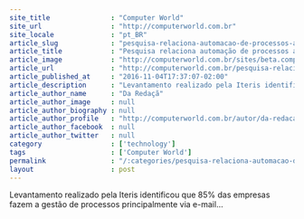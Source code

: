 ```yaml
---
site_title               : "Computer World"
site_url                 : "http://computerworld.com.br"
site_locale              : "pt_BR"
article_slug             : "pesquisa-relaciona-automacao-de-processos-a-ganhos-de-produtividade"
article_title            : "Pesquisa relaciona automação de processos a ganhos de produtividade"
article_image            : "http://computerworld.com.br/sites/beta.computerworld.com.br/files/news_articles/bpm_processo.jpg"
article_url              : "http://computerworld.com.br/pesquisa-relaciona-automacao-de-processos-ganhos-de-produtividade"
article_published_at     : "2016-11-04T17:37:07-02:00"
article_description      : "Levantamento realizado pela Iteris identificou que 85% das empresas fazem a gestão de processos principalmente via e-mail..."
article_author_name      : "Da Redaçã"
article_author_image     : null
article_author_biography : null
article_author_profile   : "http://computerworld.com.br/autor/da-redacao"
article_author_facebook  : null
article_author_twitter   : null
category                 : ['technology']
tags                     : ['Computer World']
permalink                : "/:categories/pesquisa-relaciona-automacao-de-processos-a-ganhos-de-produtividade/"
layout                   : post
---
```


Levantamento realizado pela Iteris identificou que 85% das empresas fazem a gestão de processos principalmente via e-mail...
